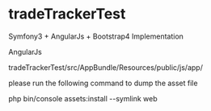 tradeTrackerTest
================

Symfony3 + AngularJs + Bootstrap4 Implementation 

AngularJs

tradeTrackerTest/src/AppBundle/Resources/public/js/app/

please run the following command to dump the asset file

php bin/console assets:install --symlink web


